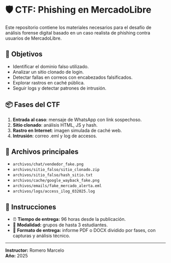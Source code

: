 # 🛡️ CTF: Phishing en MercadoLibre

Este repositorio contiene los materiales necesarios para el desafío de análisis forense digital basado en un caso realista de phishing contra usuarios de MercadoLibre.

## 🎯 Objetivos

- Identificar el dominio falso utilizado.
- Analizar un sitio clonado de login.
- Detectar fallas en correos con encabezados falsificados.
- Explorar rastros en caché pública.
- Seguir logs y detectar patrones de intrusión.

## 📦 Fases del CTF

1. **Entrada al caso**: mensaje de WhatsApp con link sospechoso.
2. **Sitio clonado**: análisis HTML, JS y hash.
3. **Rastro en Internet**: imagen simulada de caché web.
4. **Intrusión**: correo .eml y log de accesos.

## 📁 Archivos principales

- `archivos/chat/vendedor_fake.png`
- `archivos/sitio_falso/sitio_clonado.zip`
- `archivos/sitio_falso/hash_sitio.txt`
- `archivos/cache/google_wayback_fake.png`
- `archivos/emails/fake_mercado_alerta.eml`
- `archivos/logs/access_ilog_032025.log`

## 📌 Instrucciones

- ⏰ **Tiempo de entrega:** 96 horas desde la publicación.
- 👥 **Modalidad:** grupos de hasta 3 estudiantes.
- 📝 **Formato de entrega:** informe PDF o DOCX dividido por fases, con capturas y análisis técnico.

---

**Instructor:** Romero Marcelo  
**Año:** 2025
